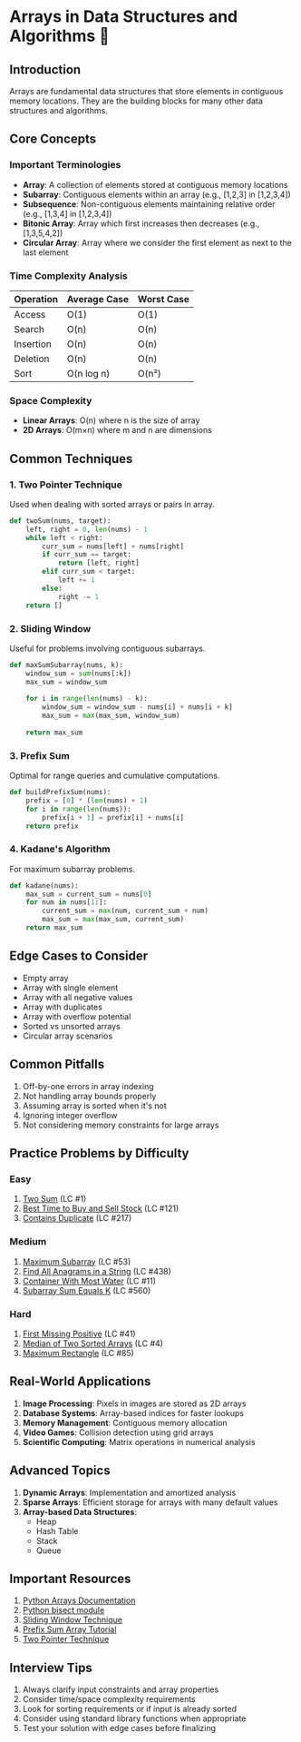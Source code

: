 # Arrays in Data Structures and Algorithms 📌

## Introduction
Arrays are fundamental data structures that store elements in contiguous memory locations. They are the building blocks for many other data structures and algorithms.

## Core Concepts

### Important Terminologies
- **Array**: A collection of elements stored at contiguous memory locations
- **Subarray**: Contiguous elements within an array (e.g., [1,2,3] in [1,2,3,4])
- **Subsequence**: Non-contiguous elements maintaining relative order (e.g., [1,3,4] in [1,2,3,4])
- **Bitonic Array**: Array which first increases then decreases (e.g., [1,3,5,4,2])
- **Circular Array**: Array where we consider the first element as next to the last element

### Time Complexity Analysis
| Operation | Average Case | Worst Case |
|-----------|--------------|------------|
| Access    | O(1)         | O(1)       |
| Search    | O(n)         | O(n)       |
| Insertion | O(n)         | O(n)       |
| Deletion  | O(n)         | O(n)       |
| Sort      | O(n log n)   | O(n²)      |

### Space Complexity
- **Linear Arrays**: O(n) where n is the size of array
- **2D Arrays**: O(m×n) where m and n are dimensions

## Common Techniques

### 1. Two Pointer Technique
Used when dealing with sorted arrays or pairs in array.
```python
def twoSum(nums, target):
    left, right = 0, len(nums) - 1
    while left < right:
        curr_sum = nums[left] + nums[right]
        if curr_sum == target:
            return [left, right]
        elif curr_sum < target:
            left += 1
        else:
            right -= 1
    return []
```

### 2. Sliding Window
Useful for problems involving contiguous subarrays.
```python
def maxSumSubarray(nums, k):
    window_sum = sum(nums[:k])
    max_sum = window_sum
    
    for i in range(len(nums) - k):
        window_sum = window_sum - nums[i] + nums[i + k]
        max_sum = max(max_sum, window_sum)
    
    return max_sum
```

### 3. Prefix Sum
Optimal for range queries and cumulative computations.
```python
def buildPrefixSum(nums):
    prefix = [0] * (len(nums) + 1)
    for i in range(len(nums)):
        prefix[i + 1] = prefix[i] + nums[i]
    return prefix
```

### 4. Kadane's Algorithm
For maximum subarray problems.
```python
def kadane(nums):
    max_sum = current_sum = nums[0]
    for num in nums[1:]:
        current_sum = max(num, current_sum + num)
        max_sum = max(max_sum, current_sum)
    return max_sum
```

## Edge Cases to Consider
- Empty array
- Array with single element
- Array with all negative values
- Array with duplicates
- Array with overflow potential
- Sorted vs unsorted arrays
- Circular array scenarios

## Common Pitfalls
1. Off-by-one errors in array indexing
2. Not handling array bounds properly
3. Assuming array is sorted when it's not
4. Ignoring integer overflow
5. Not considering memory constraints for large arrays

## Practice Problems by Difficulty

### Easy
1. [Two Sum](https://leetcode.com/problems/two-sum/) (LC #1)
2. [Best Time to Buy and Sell Stock](https://leetcode.com/problems/best-time-to-buy-and-sell-stock/) (LC #121)
3. [Contains Duplicate](https://leetcode.com/problems/contains-duplicate/) (LC #217)

### Medium
1. [Maximum Subarray](https://leetcode.com/problems/maximum-subarray/) (LC #53)
2. [Find All Anagrams in a String](https://leetcode.com/problems/find-all-anagrams-in-a-string/) (LC #438)
3. [Container With Most Water](https://leetcode.com/problems/container-with-most-water/) (LC #11)
4. [Subarray Sum Equals K](https://leetcode.com/problems/subarray-sum-equals-k/) (LC #560)

### Hard
1. [First Missing Positive](https://leetcode.com/problems/first-missing-positive/) (LC #41)
2. [Median of Two Sorted Arrays](https://leetcode.com/problems/median-of-two-sorted-arrays/) (LC #4)
3. [Maximum Rectangle](https://leetcode.com/problems/maximal-rectangle/) (LC #85)

## Real-World Applications
1. **Image Processing**: Pixels in images are stored as 2D arrays
2. **Database Systems**: Array-based indices for faster lookups
3. **Memory Management**: Contiguous memory allocation
4. **Video Games**: Collision detection using grid arrays
5. **Scientific Computing**: Matrix operations in numerical analysis

## Advanced Topics
1. **Dynamic Arrays**: Implementation and amortized analysis
2. **Sparse Arrays**: Efficient storage for arrays with many default values
3. **Array-based Data Structures**: 
   - Heap
   - Hash Table
   - Stack
   - Queue

## Important Resources
1. [Python Arrays Documentation](https://docs.python.org/3/library/array.html)
2. [Python bisect module](https://docs.python.org/3/library/bisect.html)
3. [Sliding Window Technique](https://leetcode.com/problems/minimum-size-subarray-sum/solution/)
4. [Prefix Sum Array Tutorial](https://www.geeksforgeeks.org/prefix-sum-array-implementation-applications-competitive-programming/)
5. [Two Pointer Technique](https://leetcode.com/articles/two-pointer-technique/)

## Interview Tips
1. Always clarify input constraints and array properties
2. Consider time/space complexity requirements
3. Look for sorting requirements or if input is already sorted
4. Consider using standard library functions when appropriate
5. Test your solution with edge cases before finalizing